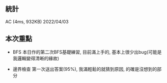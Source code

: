 ## 統計
AC (4ms, 932KB)
2022/04/03

## 本次重點
- BFS
本日作的第二次BFS基礎練習, 目前滿上手的, 基本上很少出bug(可能是我邏輯變得清晰的緣故)

- 邊界檢查
第一次送出答案(95%), 我滿輕鬆的就猜到原因, 的確是沒想到的部分